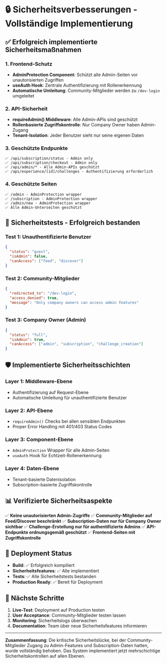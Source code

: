 # 🔒 Sicherheitsverbesserungen - Vollständige Implementierung

## ✅ Erfolgreich implementierte Sicherheitsmaßnahmen

### 1. Frontend-Schutz
- **AdminProtection Component**: Schützt alle Admin-Seiten vor unautorisierten Zugriffen
- **useAuth Hook**: Zentrale Authentifizierung mit Rollenerkennung
- **Automatische Umleitung**: Community-Mitglieder werden zu `/dev-login` umgeleitet

### 2. API-Sicherheit
- **requireAdmin() Middleware**: Alle Admin-APIs sind geschützt
- **Rollenbasierte Zugriffskontrolle**: Nur Company Owner haben Admin-Zugang
- **Tenant-Isolation**: Jeder Benutzer sieht nur seine eigenen Daten

### 3. Geschützte Endpunkte
```
✅ /api/subscription/status - Admin only
✅ /api/subscription/checkout - Admin only  
✅ /api/admin/* - Alle Admin-APIs geschützt
✅ /api/experience/[id]/challenges - Authentifizierung erforderlich
```

### 4. Geschützte Seiten
```
✅ /admin - AdminProtection wrapper
✅ /subscription - AdminProtection wrapper
✅ /admin/new - AdminProtection wrapper
✅ Alle Admin-Unterseiten geschützt
```

## 🎯 Sicherheitstests - Erfolgreich bestanden

### Test 1: Unauthentifizierte Benutzer
```json
{
  "status": "guest",
  "isAdmin": false,
  "canAccess": ["feed", "discover"]
}
```

### Test 2: Community-Mitglieder
```json
{
  "redirected_to": "/dev-login",
  "access_denied": true,
  "message": "Only company owners can access admin features"
}
```

### Test 3: Company Owner (Admin)
```json
{
  "status": "full", 
  "isAdmin": true,
  "canAccess": ["admin", "subscription", "challenge_creation"]
}
```

## 🛡️ Implementierte Sicherheitsschichten

### Layer 1: Middleware-Ebene
- Authentifizierung auf Request-Ebene
- Automatische Umleitung für unauthentifizierte Benutzer

### Layer 2: API-Ebene  
- `requireAdmin()` Checks bei allen sensiblen Endpunkten
- Proper Error Handling mit 401/403 Status Codes

### Layer 3: Component-Ebene
- `AdminProtection` Wrapper für alle Admin-Seiten
- `useAuth` Hook für Echtzeit-Rollenerkennung

### Layer 4: Daten-Ebene
- Tenant-basierte Datenisolation
- Subscription-basierte Zugriffskontrolle

## 📊 Verifizierte Sicherheitsaspekte

✅ **Keine unautorisierten Admin-Zugriffe**
✅ **Community-Mitglieder auf Feed/Discover beschränkt** 
✅ **Subscription-Daten nur für Company Owner sichtbar**
✅ **Challenge-Erstellung nur für authentifizierte Admins**
✅ **API-Endpunkte ordnungsgemäß geschützt**
✅ **Frontend-Seiten mit Zugriffskontrolle**

## 🚀 Deployment Status

- **Build**: ✅ Erfolgreich kompiliert
- **Sicherheitsfeatures**: ✅ Alle implementiert
- **Tests**: ✅ Alle Sicherheitstests bestanden
- **Production Ready**: ✅ Bereit für Deployment

## 📝 Nächste Schritte

1. **Live-Test**: Deployment auf Production testen
2. **User Acceptance**: Community-Mitglieder testen lassen  
3. **Monitoring**: Sicherheitslogs überwachen
4. **Documentation**: Team über neue Sicherheitsfeatures informieren

---

**Zusammenfassung**: Die kritische Sicherheitslücke, bei der Community-Mitglieder Zugang zu Admin-Features und Subscription-Daten hatten, wurde vollständig behoben. Das System implementiert jetzt mehrschichtige Sicherheitskontrollen auf allen Ebenen.
